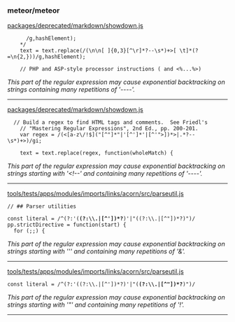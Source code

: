 ### meteor/meteor

[packages/deprecated/markdown/showdown.js](https://github.com/meteor/meteor/blob/53f3c4442d3542d3d2a012a854472a0d1bef9d12/packages/deprecated/markdown/showdown.js#L415-L415)

<pre><code class="javascript">		/g,hashElement);
	*/
	text = text.replace(/(\n\n[ ]{0,3}<!(--<strong>[^\r]*?</strong>--\s*)+>[ \t]*(?=\n{2,}))/g,hashElement);

	// PHP and ASP-style processor instructions (<?...?> and <%...%>)
</code></pre>

*This part of the regular expression may cause exponential backtracking on strings containing many repetitions of '----'.*

----------------------------------------

[packages/deprecated/markdown/showdown.js](https://github.com/meteor/meteor/blob/53f3c4442d3542d3d2a012a854472a0d1bef9d12/packages/deprecated/markdown/showdown.js#L523-L523)

<pre><code class="javascript">	// Build a regex to find HTML tags and comments.  See Friedl's
	// "Mastering Regular Expressions", 2nd Ed., pp. 200-201.
	var regex = /(<[a-z\/!$]("[^"]*"|'[^']*'|[^'">])*>|<!(--<strong>.*?</strong>--\s*)+>)/gi;

	text = text.replace(regex, function(wholeMatch) {
</code></pre>

*This part of the regular expression may cause exponential backtracking on strings starting with '<!--' and containing many repetitions of '----'.*

----------------------------------------

[tools/tests/apps/modules/imports/links/acorn/src/parseutil.js](https://github.com/meteor/meteor/blob/53f3c4442d3542d3d2a012a854472a0d1bef9d12/tools/tests/apps/modules/imports/links/acorn/src/parseutil.js#L9-L9)

<pre><code class="javascript">// ## Parser utilities

const literal = /^(?:'(<strong>(?:\\.|[^'])*?</strong>)'|"((?:\\.|[^"])*?)")/
pp.strictDirective = function(start) {
  for (;;) {
</code></pre>

*This part of the regular expression may cause exponential backtracking on strings starting with ''' and containing many repetitions of '\&'.*

----------------------------------------

[tools/tests/apps/modules/imports/links/acorn/src/parseutil.js](https://github.com/meteor/meteor/blob/53f3c4442d3542d3d2a012a854472a0d1bef9d12/tools/tests/apps/modules/imports/links/acorn/src/parseutil.js#L9-L9)

<pre><code class="javascript">const literal = /^(?:'((?:\\.|[^'])*?)'|"(<strong>(?:\\.|[^"])*?</strong>)")/</code></pre>

*This part of the regular expression may cause exponential backtracking on strings starting with '"' and containing many repetitions of '\!'.*

----------------------------------------
